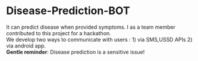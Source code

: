 # Disease-Prediction-BOT
It can predict disease when provided symptoms. I as a team member contributed to this project for a hackathon.\
We develop two ways to communicate with users : 1) via SMS,USSD APIs 2) via android app.\
**Gentle reminder**: Disease prediction is a sensitive issue!
